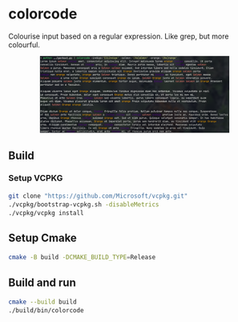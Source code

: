 # colorcode

Colourise input based on a regular expression. Like grep, but more colourful.

<div align="center">
  <img src="https://github.com/dk949/colorcode/blob/trunk/screenshot.png" width=75% alt="Screenshot"/>
</div>

## Build

### Setup VCPKG

```sh
git clone "https://github.com/Microsoft/vcpkg.git"
./vcpkg/bootstrap-vcpkg.sh -disableMetrics
./vcpkg/vcpkg install
```

## Setup Cmake

```sh
cmake -B build -DCMAKE_BUILD_TYPE=Release
```

## Build and run

```sh
cmake --build build
./build/bin/colorcode
```
